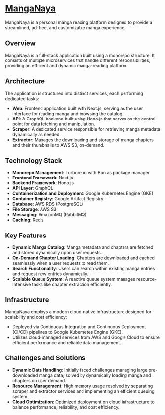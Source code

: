 # [MangaNaya](https://manganaya.com)

MangaNaya is a personal manga reading platform designed to provide a streamlined, ad-free, and customizable manga experience.

## Overview

MangaNaya is a full-stack application built using a monorepo structure. It consists of multiple microservices that handle different responsibilities, providing an efficient and dynamic manga-reading platform.

## Architecture

The application is structured into distinct services, each performing dedicated tasks:

- **Web**: Frontend application built with Next.js, serving as the user interface for reading manga and browsing the catalog.
- **API**: A GraphQL backend built using Hono.js that serves as the central point for data fetching and manipulation.
- **Scraper**: A dedicated service responsible for retrieving manga metadata dynamically as needed.
- **Extractor**: Manages the downloading and storage of manga chapters and their thumbnails to AWS S3, on-demand.

## Technology Stack

- **Monorepo Management**: Turborepo with Bun as package manager
- **Frontend Framework**: Next.js
- **Backend Framework**: Hono.js
- **API Layer**: GraphQL
- **Containerization and Deployment**: Google Kubernetes Engine (GKE)
- **Container Registry**: Google Artifact Registry
- **Database**: AWS RDS (PostgreSQL)
- **File Storage**: AWS S3
- **Messaging**: AmazonMQ (RabbitMQ)
- **Caching**: Redis

## Key Features

- **Dynamic Manga Catalog**: Manga metadata and chapters are fetched and stored dynamically upon user requests.
- **On-Demand Chapter Loading**: Chapters are downloaded and cached seamlessly when a user requests to read them.
- **Search Functionality**: Users can search within existing manga entries and request new entries dynamically.
- **Scalable Queue System**: A reactive queue system manages resource-intensive tasks like chapter extraction efficiently.

## Infrastructure

MangaNaya employs a modern cloud-native infrastructure designed for scalability and cost efficiency:

- Deployed via Continuous Integration and Continuous Deployment (CI/CD) pipelines to Google Kubernetes Engine (GKE).
- Utilizes cloud-managed services from AWS and Google Cloud to ensure efficient performance and reliable data management.

## Challenges and Solutions

- **Dynamic Data Handling**: Initially faced challenges managing large pre-downloaded manga data; solved by dynamically loading manga and chapters on user demand.
- **Resource Management**: High memory usage resolved by separating scraper and extractor services and implementing an efficient queuing system.
- **Cloud Optimization**: Optimized deployment on cloud infrastructure to balance performance, reliability, and cost efficiency.
